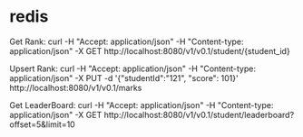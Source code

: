 # redis

Get Rank: 
curl -H "Accept: application/json" -H "Content-type: application/json" -X GET http://localhost:8080/v1/v0.1/student/{student_id}

Upsert Rank: 
curl -H "Accept: application/json" -H "Content-type: application/json" -X PUT -d '{"studentId":"121", "score": 101}' http://localhost:8080/v1/v0.1/marks

Get LeaderBoard: 
curl -H "Accept: application/json" -H "Content-type: application/json" -X GET http://localhost:8080/v1/v0.1/student/leaderboard\?offset\=5\&limit\=10
